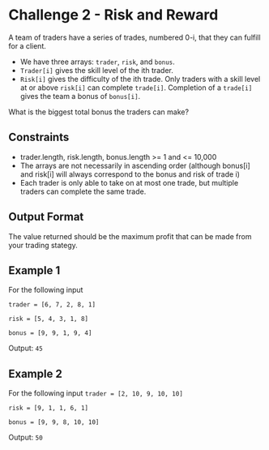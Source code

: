 # Challenge 2 - Risk and Reward

A team of traders have a series of trades, numbered 0-i, that they can fulfill for a client.
- We have three arrays: `trader`, `risk`, and `bonus`.
- `Trader[i]` gives the skill level of the ith trader.
- `Risk[i]` gives the difficulty of the ith trade.
Only traders with a skill level at or above `risk[i]` can complete `trade[i]`. Completion of a `trade[i]` gives the team a bonus of `bonus[i]`.

What is the biggest total bonus the traders can make?

## Constraints
- trader.length, risk.length, bonus.length >= 1 and <= 10,000
- The arrays are not necessarily in ascending order (although bonus[i] and risk[i] will always correspond to the bonus and risk of trade i)
- Each trader is only able to take on at most one trade, but multiple traders can complete the same trade.

## Output Format
The value returned should be the maximum profit that can be made from your trading stategy.

## Example 1

For the following input

`trader = [6, 7, 2, 8, 1]`

`risk = [5, 4, 3, 1, 8]`

`bonus = [9, 9, 1, 9, 4]`

Output: `45`

## Example 2

For the following input
`trader = [2, 10, 9, 10, 10]`

`risk = [9, 1, 1, 6, 1]`

`bonus = [9, 9, 8, 10, 10]`

Output: `50`